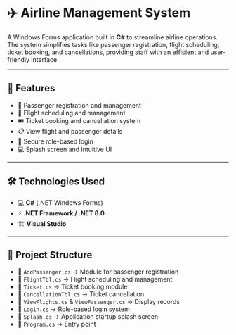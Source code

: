 # ✈️ Airline Management System  

A Windows Forms application built in **C#** to streamline airline operations. The system simplifies tasks like passenger registration, flight scheduling, ticket booking, and cancellations, providing staff with an efficient and user-friendly interface.  

---

## 🚀 Features  
- 👤 Passenger registration and management  
- 🛫 Flight scheduling and management  
- 🎟️ Ticket booking and cancellation system  
- 📋 View flight and passenger details  
- 🔐 Secure role-based login  
- 💻 Splash screen and intuitive UI  

---

## 🛠️ Technologies Used  
- 💻 **C#** (.NET Windows Forms)  
- ⚡ **.NET Framework / .NET 8.0**  
- 🏗️ **Visual Studio**  

---

## 📂 Project Structure  
- 📄 `AddPassenger.cs` → Module for passenger registration  
- 📄 `FlightTbl.cs` → Flight scheduling and management  
- 📄 `Ticket.cs` → Ticket booking module  
- 📄 `CancellationTbl.cs` → Ticket cancellation  
- 📄 `ViewFlights.cs` & `ViewPassenger.cs` → Display records  
- 📄 `Login.cs` → Role-based login system  
- 📄 `Splash.cs` → Application startup splash screen  
- 📄 `Program.cs` → Entry point 
